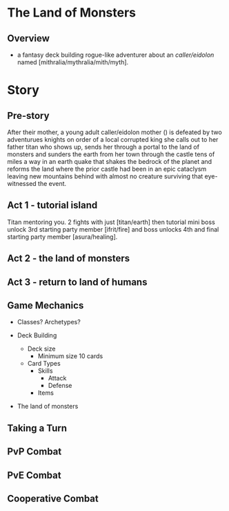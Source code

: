 # The Land of Monsters

## Overview
* a fantasy deck building rogue-like adventurer about an *caller/eidolon* named [mithralia/mythralia/mith/myth].

# Story

## Pre-story
After their mother, a young adult caller/eidolon mother () is defeated by two adventurues knights on order of a local corrupted king she calls out to her father titan who shows up, sends her through a portal to the land of monsters and sunders the earth from her town through the castle tens of miles a way in an earth quake that shakes the bedrock of the planet and reforms the land where the prior castle had been in an epic cataclysm leaving new mountains behind with almost no creature surviving that eye-witnessed the event.

## Act 1 - tutorial island
Titan mentoring you. 2 fights with just [titan/earth] then  tutorial mini boss unlock 3rd starting party member [ifrit/fire] and boss unlocks 4th and final starting party member [asura/healing].

## Act 2 - the land of monsters

## Act 3 - return to land of humans



## Game Mechanics

* Classes? Archetypes?
* Deck Building
  * Deck size
    * Minimum size 10 cards
  * Card Types
    * Skills
      * Attack
      * Defense
    * Items

* The land of monsters


## Taking a Turn

## PvP Combat

## PvE Combat

## Cooperative Combat
